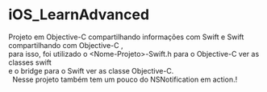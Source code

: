 # iOS_LearnAdvanced
Projeto em Objective-C compartilhando informações com Swift e Swift compartilhando com Objective-C , 
<br />para isso, foi utilizado o &lt;Nome-Projeto>-Swift.h  para o Objective-C ver as classes swift 
<br />e o bridge para o Swift ver as classe Objective-C. 
<br />  Nesse projeto também tem um pouco do NSNotification em action.!
